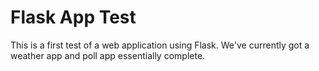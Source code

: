 # Flask App Test

This is a first test of a web application using Flask.
We've currently got a weather app and poll app essentially complete.

